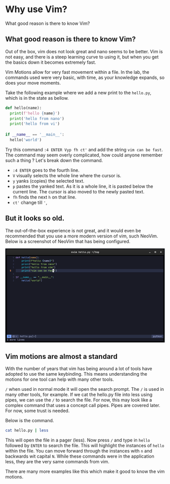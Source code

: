 # Why use Vim?

What good reason is there to know Vim?

## What good reason is there to know Vim?

Out of the box, vim does not look great and nano seems to be better.
Vim is not easy, and there is a steep learning curve to using it, but when you get the basics down it becomes extremely fast.

Vim Motions allow for very fast movement within a file. 
In the lab, the commands used were very basic, with time, as your knowledge expands, so does your move moments.

Take the following example where we add a new print to the `hello.py`, which is in the state as bellow.

```python
def hello(name):
  print(f'hello {name}')
  print('hello from nano')
  print('hello from vi')

if __name__ == '__main__':
  hello('world')
```

Try this command `:4 ENTER Vyp fh ct'` and add the string `vim can be fast`.
The command may seem overly complicated, how could anyone remember such a thing ?
Let's break down the command.

- `:4 ENTER` goes to the fourth line.
- `V` visually selects the whole line where the cursor is.
- `y` yanks (copies) the selected text.
- `p` pastes the yanked text. As it is a whole line, it is pasted below the current line.
The cursor is also moved to the newly pasted text.
- `fh` finds the next `h` on that line.
- `ct'` change till `'`, 

## But it looks so old.

The out-of-the-box experience is not great, and it would even be recommended that you use a more modern version of vim, such NeoVim.
Below is a screenshot of NeoVim that has being configured.

![Personal NeoVim](img/personal_neovim.png)

## Vim motions are almost a standard

With the number of years that vim has being around a lot of tools have adopted to use the same keybinding.
This means understanding the motions for one tool can help with many other tools.

`/` when used in normal mode it will open the search prompt.
The `/` is used in many other tools, for example.
If we cat the hello.py file into less using pipes, we can use the `/` to search the file.
For now, this may look like a complex command that uses a concept call pipes. 
Pipes are covered later.
For now, some trust is needed.

Below is the command.
```sh
cat hello.py | less
```

This will open the file in a pager (less).
Now press `/` and type in `hello` followed by `ENTER` to search the file.
This will highlight the instances of `hello` within the file.
You can move forward through the instances with `n` and backwards wit capital `N`.
While these commands were in the application less, they are the very same commands from vim.

There are many more examples like this which make it good to know the vim motions.

